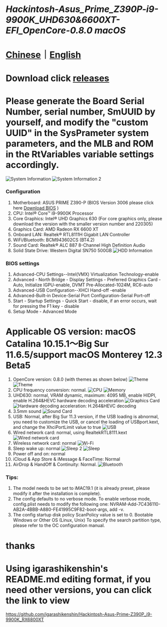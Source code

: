 # *Hackintosh-Asus_Prime_Z390P-i9-9900K_UHD630&6600XT-EFI_OpenCore-0.8.0 macOS*

# [Chinese](https://github.com/jhihhe/Hackintosh-Asus_Prime_Z390P-i9-9900K_UHD630-EFI_OpenCore-0.8.0-macOS/blob/main/README.md)｜[English](https://github.com/jhihhe/Hackintosh-Asus_Prime_Z390P-i9-9900K_UHD630-EFI_OpenCore-0.8.0-macOS/blob/main/README-EN.md)

# Download click [releases](https://github.com/jhihhe/Hackintosh-Asus_Prime_Z390P-i9-9900K_UHD630-RX-6600XT-EFI_OpenCore-0.8.0-macOS/releases)

# Please generate the Board Serial Number, serial number, SmUUID by yourself, and modify the "custom UUID" in the SysPrameter system parameters, and the MLB and ROM in the RtVariables variable settings accordingly.

![System Information](https://tva3.sinaimg.cn/large/cec1774cly8h03ta9puwaj20yk0li40d.jpg)
![System Information 2](https://pic.imgdb.cn/item/62280c8b5baa1a80abdecc03.png)

### Configuration
1. Motherboard: ASUS PRIME Z390-P (BIOS Version 3006 please click here [Download BIOS](https://www.asus.com/us/motherboards-components/motherboards/prime/prime-z390-p/HelpDesk_BIOS/) )
1. CPU: Intel® Core™ i9-9900K Processor
1. Core Graphics: Intel® UHD Graphics 630 (For core graphics only, please download the version with the smaller version number and 220305)
1. Graphics Card: AMD Radeon RX 6600 XT
1. Onboard LAN: Realtek® RTL8111H Gigabit LAN Controller
1. WiFi/Bluetooth: BCM943602CS (BT4.2)
1. Sound Card: Realtek® ALC 887 8-Channel High Definition Audio
1. Solid State Drive: Western Digital SN750 500GB
![HDD Information](https://pic.imgdb.cn/item/62280dc95baa1a80abdfa1e3.png)

### BIOS settings
1. Advanced-CPU Settings--Intel(VMX) Virtualization Technology-enable
1. Advanced - North Bridge - Display Settings - Preferred Graphics Card - Auto, Initialize IGPU-enable, DVMT Pre-Allocated-1024M, RC6-auto
1. Advanced-USB Configuration--XHCI Hand-off -enable
1. Advanced-Built-in Device-Serial Port Configuration-Serial Port-off
1. Start - Startup Settings - Quick Start - disable, if an error occurs, wait for pressing the F1 key - disable
1. Setup Mode - Advanced Mode

# **Applicable OS version: macOS Catalina 10.15.1～Big Sur 11.6.5/support macOS Monterey 12.3 Beta5**
1. OpenCore version: 0.8.0 (with themes as shown below)
![Theme](https://i.loli.net/2021/09/11/t4FBZPeHkwdufiG.png)
![Theme](https://i.loli.net/2021/07/31/uFHJD2BMazqmTcA.png)
1. CPU frequency conversion: normal.
![CPU](https://pic.imgdb.cn/item/62280dc95baa1a80abdfa1e0.png)
![Memory](https://pic.imgdb.cn/item/62280dcf5baa1a80abdfa66b.png)
1. UHD630: normal, VRAM dynamic, maximum: 4095 MB, enable HIDPI, enable H.264&HEVC hardware decoding acceleration
![Graphics Card](https://pic.imgdb.cn/item/62280dcf5baa1a80abdfa670.png)
![Hardware decoding acceleration: H.264&HEVC decoding](https://tva3.sinaimg.cn/large/cec1774cly8gzz45wjjlrj21880u0tc6.jpg)
1. 3.5mm sound
![Sound Card](https://pic.imgdb.cn/item/62280dcf5baa1a80abdfa691.png)
1. USB: Normal, after Big Sur 11.3 version, if the USB loading is abnormal, you need to customize the USB, or cancel the loading of USBport.kext, and change the XhciPortLimit value to true
![USB](https://pic.imgdb.cn/item/62280dc95baa1a80abdfa1ee.png)
1. Wired network card: normal, using RealtekRTL8111.kext
![Wired network card](https://pic.imgdb.cn/item/62280dc95baa1a80abdfa1f6.png)
1. Wireless network card: normal
![Wi-Fi](https://pic.imgdb.cn/item/62280dd25baa1a80abdfa953.png)
1. Sleep wake up: normal
![Sleep 2](https://pic.imgdb.cn/item/62280dcf5baa1a80abdfa67a.png)
![Sleep](https://tva3.sinaimg.cn/large/cec1774cly8h02l5ioja1j212p0u0di8.jpg)
1. Power off and on: normal
1. iCloud & App Store & iMessage & FaceTime: Normal
1. AirDrop & HandOff & Continuity: Normal.
![Bluetooth](https://pic.imgdb.cn/item/62280dcf5baa1a80abdfa682.png)

### Tips:

1. The model needs to be set to iMAC19.1 (it is already preset, please modify it after the installation is complete).
1. The config defaults to no verbose mode. To enable verbose mode, config.plist needs to modify the following one: NVRAM-Add-7C436110-AB2A-4BBB-A880-FE41995C9F82-boot-args, add -v.
1. The config startup disk policy ScanPolicy value is set to 0. Bootable Windows or Other OS (Linux, Unix) To specify the search partition type, please refer to the OC configuration manual.

# thanks
# Using igarashikenshin's README.md editing format, if you need other versions, you can click the link to view
https://github.com/igarashikenshin/Hackintosh-Asus-Prime-Z390P_i9-9900K_RX6800XT
